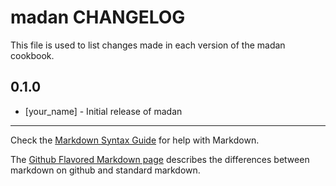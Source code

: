 # madan CHANGELOG

This file is used to list changes made in each version of the madan cookbook.

## 0.1.0
- [your_name] - Initial release of madan

- - -
Check the [Markdown Syntax Guide](http://daringfireball.net/projects/markdown/syntax) for help with Markdown.

The [Github Flavored Markdown page](http://github.github.com/github-flavored-markdown/) describes the differences between markdown on github and standard markdown.
